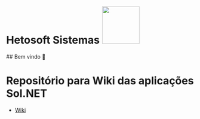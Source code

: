 <h1> Hetosoft Sistemas <img src="https://www.hetosoft.com.br/Arquivos/Programas/HETOSOFTSuporte.png" width="100" height="100"></h1>
## Bem vindo 🙌

# Repositório para Wiki das aplicações Sol.NET

- [Wiki](https://github.com/hetosoft/.github-private/wiki)
<!--

**Here are some ideas to get you started:**

🙋‍♀️ A short introduction - what is your organization all about?
👀 Contribution guidelines - how do team members dive in?
👩‍💻 Useful resources - where do you keep your docs? Is there anything else the team should know?
🍪 Fun facts - what is your team's favorite snack?
🧙 Remember, you can do mighty things with the power of [Markdown](https://docs.github.com/github/writing-on-github/getting-started-with-writing-and-formatting-on-github/basic-writing-and-formatting-syntax)
-->
